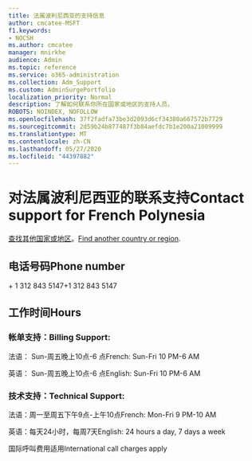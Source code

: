 ```yaml
---
title: 法属波利尼西亚的支持信息
author: cmcatee-MSFT
f1.keywords:
- NOCSH
ms.author: cmcatee
manager: mnirkhe
audience: Admin
ms.topic: reference
ms.service: o365-administration
ms.collection: Adm_Support
ms.custom: AdminSurgePortfolio
localization_priority: Normal
description: 了解如何联系你所在国家或地区的支持人员。
ROBOTS: NOINDEX, NOFOLLOW
ms.openlocfilehash: 37f2fadfa73be3d2093d6cf34380a667572b7729
ms.sourcegitcommit: 2d59b24b877487f3b84aefdc7b1e200a21009999
ms.translationtype: MT
ms.contentlocale: zh-CN
ms.lasthandoff: 05/27/2020
ms.locfileid: "44397882"
---
```

# <a name="contact-support-for-french-polynesia"></a><span data-ttu-id="afc24-103">对法属波利尼西亚的联系支持</span><span class="sxs-lookup"><span data-stu-id="afc24-103">Contact support for French Polynesia</span></span>

<span data-ttu-id="afc24-104">[查找其他国家或地区](../contact-support-for-business-products.md)。</span><span class="sxs-lookup"><span data-stu-id="afc24-104">[Find another country or region](../contact-support-for-business-products.md).</span></span>

## <a name="phone-number"></a><span data-ttu-id="afc24-105">电话号码</span><span class="sxs-lookup"><span data-stu-id="afc24-105">Phone number</span></span>
<span data-ttu-id="afc24-106">+ 1 312 843 5147</span><span class="sxs-lookup"><span data-stu-id="afc24-106">+1 312 843 5147</span></span>

## <a name="hours"></a><span data-ttu-id="afc24-107">工作时间</span><span class="sxs-lookup"><span data-stu-id="afc24-107">Hours</span></span>
### <a name="billing-support"></a><span data-ttu-id="afc24-108">帐单支持：</span><span class="sxs-lookup"><span data-stu-id="afc24-108">Billing Support:</span></span>

<span data-ttu-id="afc24-109">法语： Sun-周五晚上10点-6 点</span><span class="sxs-lookup"><span data-stu-id="afc24-109">French: Sun-Fri 10 PM-6 AM</span></span>

<span data-ttu-id="afc24-110">英语： Sun-周五晚上10点-6 点</span><span class="sxs-lookup"><span data-stu-id="afc24-110">English: Sun-Fri 10 PM-6 AM</span></span>

### <a name="technical-support"></a><span data-ttu-id="afc24-111">技术支持：</span><span class="sxs-lookup"><span data-stu-id="afc24-111">Technical Support:</span></span>

<span data-ttu-id="afc24-112">法语：周一至周五下午9点-上午10点</span><span class="sxs-lookup"><span data-stu-id="afc24-112">French: Mon-Fri 9 PM-10 AM</span></span>

<span data-ttu-id="afc24-113">英语：每天24小时，每周7天</span><span class="sxs-lookup"><span data-stu-id="afc24-113">English: 24 hours a day, 7 days a week</span></span>

<span data-ttu-id="afc24-114">国际呼叫费用适用</span><span class="sxs-lookup"><span data-stu-id="afc24-114">International call charges apply</span></span>
